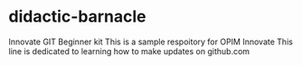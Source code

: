 # didactic-barnacle
Innovate GIT Beginner kit
This is a sample respoitory for OPIM Innovate 
This line is dedicated to learning how to make updates on github.com

